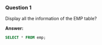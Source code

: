 ### Question 1
Display all the information of the EMP table?

**Answer:**
```sql
SELECT * FROM emp;


